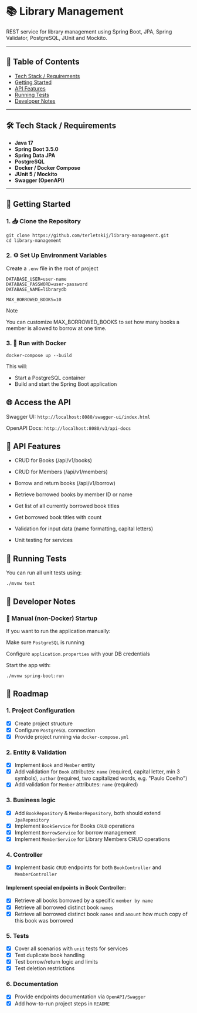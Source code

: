 # 📚 Library Management
REST service for library management using Spring Boot, JPA, Spring Validator, PostgreSQL, JUnit and Mockito.


---

## 📑 Table of Contents

- [Tech Stack / Requirements](#-tech-stack--requirements)
- [Getting Started](#-getting-started)
- [API Features](#-api-features)
- [Running Tests](#-running-tests)
- [Developer Notes](#-developer-notes)

---

## 🛠️ Tech Stack / Requirements

- **Java 17**
- **Spring Boot 3.5.0**
- **Spring Data JPA**
- **PostgreSQL**
- **Docker / Docker Compose**
- **JUnit 5 / Mockito**
- **Swagger (OpenAPI)**

---

## 🚀 Getting Started

### 1. 📥 Clone the Repository

```
git clone https://github.com/terletskij/library-management.git
cd library-management
```
### 2. ⚙️ Set Up Environment Variables
Create a `.env` file in the root of project
```
DATABASE_USER=user-name
DATABASE_PASSWORD=user-password
DATABASE_NAME=librarydb

MAX_BORROWED_BOOKS=10
```
> [!NOTE]
> You can customize MAX_BORROWED_BOOKS to set how many books a member is allowed to borrow at one time.

### 3. 🐳 Run with Docker
```
docker-compose up --build
```
This will:
- Start a PostgreSQL container
- Build and start the Spring Boot application

## 🌐 Access the API
Swagger UI: `http://localhost:8080/swagger-ui/index.html`

OpenAPI Docs: `http://localhost:8080/v3/api-docs`

## 📘 API Features
- CRUD for Books (/api/v1/books)

- CRUD for Members (/api/v1/members)

- Borrow and return books (/api/v1/borrow)

- Retrieve borrowed books by member ID or name

- Get list of all currently borrowed book titles

- Get borrowed book titles with count

- Validation for input data (name formatting, capital letters)

- Unit testing for services

## 🧪 Running Tests
You can run all unit tests using:
```
./mvnw test
```

## 📝 Developer Notes
### 🧰 Manual (non-Docker) Startup
If you want to run the application manually:

Make sure `PostgreSQL` is running

Configure `application.properties` with your DB credentials

Start the app with:
```
./mvnw spring-boot:run
```


## 🚀 Roadmap

### 1. Project Configuration
  - [x] Create project structure
  - [x] Configure `PostgreSQL` connection
  - [x] Provide project running via `docker-compose.yml`
### 2. Entity & Validation
  - [x] Implement `Book` and `Member` entity
  - [x] Add validation for `Book` attributes: `name` (required, capital letter, min 3 symbols), `author` (required, two capitalized words, e.g. "Paulo Coelho")
  - [x] Add validation for `Member` attributes: `name` (required)
### 3. Business logic
  - [x] Add `BookRepository` & `MemberRepository`, both should extend `JpaRepository`
  - [x] Implement `BookService` for Books `CRUD` operations
  - [x] Implement `BorrowService` for borrow management
  - [x] Implement `MemberService` for Library Members CRUD operations
### 4. Controller
  - [x] Implement basic `CRUD` endpoints for both `BookController` and `MemberController` <br>
  #### Implement special endpoints in Book Controller:
  - [x] Retrieve all books borrowed by a specific `member by name`
  - [x] Retrieve all borrowed distinct book `names`
  - [x] Retrieve all borrowed distinct book `names` and `amount` how much copy of this book was borrowed
### 5. Tests
  - [x] Cover all scenarios with `unit` tests for services
  - [x] Test duplicate book handling
  - [x] Test borrow/return logic and limits
  - [x] Test deletion restrictions
### 6. Documentation
  - [x] Provide endpoints documentation via `OpenAPI/Swagger`
  - [x] Add how-to-run project steps in `README`
